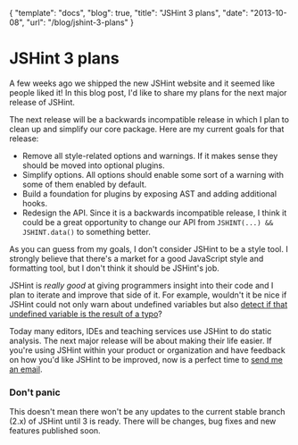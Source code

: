 {
  "template": "docs",
  "blog": true,
  "title": "JSHint 3 plans",
  "date": "2013-10-08",
  "url": "/blog/jshint-3-plans"
}

# JSHint 3 plans

A few weeks ago we shipped the new JSHint website and it seemed like
people liked it! In this blog post, I'd like to share my plans for the
next major release of JSHint.

The next release will be a backwards incompatible release in which I plan
to clean up and simplify our core package. Here are my current goals
for that release:

* Remove all style-related options and warnings. If it makes sense they
should be moved into optional plugins.
* Simplify options. All options should enable some sort of a warning with
some of them enabled by default.
* Build a foundation for plugins by exposing AST and adding additional
hooks.
* Redesign the API. Since it is a backwards incompatible release, I
think it could be a great opportunity to change our API from `JSHINT(...) &&
JSHINT.data()` to something better.

As you can guess from my goals, I don't consider JSHint to be a style tool.
I strongly believe that there's a market for a good JavaScript style and
formatting tool, but I don't think it should be JSHint's job.

JSHint is *really good* at giving programmers insight into their code
and I plan to iterate and improve that side of it. For example,
wouldn't it be nice if JSHint could not only warn about undefined variables
but also [detect if that undefined variable is the result of a typo](http://anton.kovalyov.net/p/js-typos/)?

Today many editors, IDEs and teaching services use JSHint to do static
analysis. The next major release will be about making their life easier.
If you're using JSHint within your product or organization and have feedback
on how you'd like JSHint to be improved, now is a perfect time to
[send me an email](mailto:anton@kovalyov.net).

### Don't panic

This doesn't mean there won't be any updates to the current stable branch (2.x)
of JSHint until 3 is ready. There will be changes, bug fixes and new features
published soon.